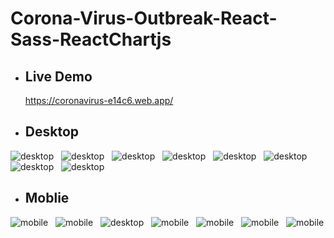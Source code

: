 # Corona-Virus-Outbreak-React-Sass-ReactChartjs

- ## Live Demo 
  https://coronavirus-e14c6.web.app/ &nbsp;  


- ## Desktop  

![desktop](./public/img/home.PNG "desktop") &nbsp;
![desktop](./public/img/home2.PNG "desktop") &nbsp;
![desktop](./public/img/Casses.PNG "desktop") &nbsp;
![desktop](./public/img/country.PNG "desktop") &nbsp;
![desktop](./public/img/stat.PNG "desktop") &nbsp;
![desktop](./public/img/use.PNG "desktop") &nbsp;
![desktop](./public/img/pieGraph.PNG "desktop") &nbsp;
![desktop](./public/img/line.PNG "desktop") &nbsp;


- ## Moblie
![mobile](./public/img/mobile.PNG "mobile") &nbsp;
![mobile](./public/img/mobile2.PNG "mobile") &nbsp;
![desktop](./public/img/mobile3.PNG "mobile") &nbsp;
![mobile](./public/img/mobile4.PNG "mobile") &nbsp;
![mobile](./public/img/mobile5.PNG "mobile") &nbsp;
![mobile](./public/img/mobile6.PNG "mobile") &nbsp;
![mobile](./public/img/mobile7.PNG "mobile") &nbsp;
